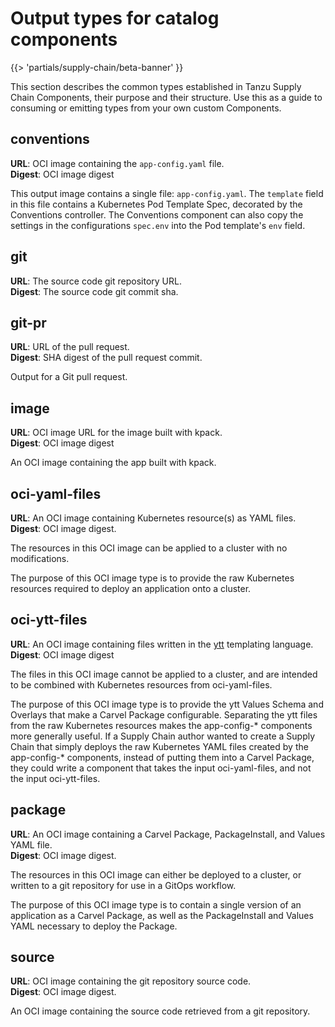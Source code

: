# Output types for catalog components

{{> 'partials/supply-chain/beta-banner' }}

This section describes the common types established in Tanzu Supply Chain Components, their purpose and their
structure. Use this as a guide to consuming or emitting types from your own custom Components.

## conventions

**URL**: OCI image containing the `app-config.yaml` file.<br/>
**Digest**: OCI image digest<br/>

This output image contains a single file: `app-config.yaml`. The `template` field in this file contains a Kubernetes
Pod Template Spec, decorated by the Conventions controller. The Conventions component can also copy the settings in the
configurations `spec.env` into the Pod template's `env` field.

## git

**URL**: The source code git repository URL.</br>
**Digest**: The source code git commit sha.</br>

## git-pr

**URL**: URL of the pull request.</br>
**Digest**: SHA digest of the pull request commit.</br>

Output for a Git pull request.

## image
**URL**: OCI image URL for the image built with kpack.<br/>
**Digest**: OCI image digest<br/>

An OCI image containing the app built with kpack.

## oci-yaml-files

**URL**: An OCI image containing Kubernetes resource(s) as YAML files.</br>
**Digest**: OCI image digest.</br>

The resources in this OCI image can be applied to a cluster with no modifications.

The purpose of this OCI image type is to provide the raw Kubernetes resources required to deploy an application onto a cluster.

## oci-ytt-files

**URL**: An OCI image containing files written in the [ytt](https://carvel.dev/ytt) templating language.</br>
**Digest**: OCI image digest</br>
 
The files in this OCI image cannot be applied to a cluster, and are intended to be combined with Kubernetes resources from oci-yaml-files.

The purpose of this OCI image type is to provide the ytt Values Schema and Overlays that make a Carvel Package configurable.
Separating the ytt files from the raw Kubernetes resources makes the app-config-* components more generally useful.
If a Supply Chain author wanted to create a Supply Chain that simply deploys the raw Kubernetes YAML files created by the app-config-* components, instead of putting them into a Carvel Package, they could write a component that takes the input oci-yaml-files, and not the input oci-ytt-files.

## package
 
**URL**: An OCI image containing a Carvel Package, PackageInstall, and Values YAML file.</br>
**Digest**: OCI image digest.</br>

The resources in this OCI image can either be deployed to a cluster, or written to a git repository for use in a GitOps workflow.

The purpose of this OCI image type is to contain a single version of an application as a Carvel Package, as well as the PackageInstall and Values YAML necessary to deploy the Package.

## source

**URL**: OCI image containing the git repository source code.</br>
**Digest**: OCI image digest.</br>

An OCI image containing the source code retrieved from a git repository.
